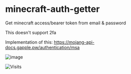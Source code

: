 # minecraft-auth-getter
Get minecraft access/bearer token from email &amp; password

This doesn't support 2fa

Implementation of this: https://mojang-api-docs.gapple.pw/authentication/msa

![image](https://github.com/user-attachments/assets/333d6b81-9e30-41df-b931-9fc2045b3a43)


![Visits](https://api.visitorbadge.io/api/visitors?path=xpncvr%minecraft-auth-getter&countColor=%23263759)
